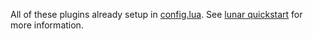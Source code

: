 All of these plugins already setup in [config.lua](./config.lua).
See [lunar quickstart](https://www.lunarvim.org/docs/quick-start) for more information.
